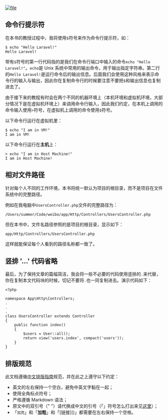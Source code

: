 [![](https://iocaffcdn.phphub.org/uploads/images/201806/12/1/QOCFigH3Bv.jpeg?imageView2/2/w/1240/h/0 "file")](https://iocaffcdn.phphub.org/uploads/images/201806/12/1/QOCFigH3Bv.jpeg?imageView2/2/w/1240/h/0)

## 命令行提示符

在本书的教授过程中，我将使用`$`符号来作为命令行提示符，如：

```
$ echo "Hello Laravel!"
Hello Laravel!
```

带有`$`符号的第一行代码指的是我们在命令行端口中输入的命令`echo "Hello Laravel!"`。`echo`是 Unix 系统中常用的输出命令，用于输出指定字符串。第二行的`Hello Laravel!`是运行命令后的输出信息。后面我们会使用这种风格来表示命令行的输入与输出，因此你在复制命令行的时候要注意不要把`$`和输出信息也复制进去了。

由于接下来的教程有时会在两个不同的机器环境上（本机环境和虚拟机环境，大部分情况下是在虚拟机环境上）来调用命令行输入，因此我们约定，在本机上调用的命令输入使用`>`符号，在虚拟机上调用的命令使用`$`符号。

以下命令行运行在虚拟机里：

```
$ echo "I am in VM!"
I am in VM!
```

以下命令行运行在**主机**上：

```
> echo "I am in Host Machine!"
I am in Host Machine!
```

## 相对文件路径

针对每个人不同的工作环境，本书将统一默认为项目的根目录，而不是项目在文件系统中的完整路径。

例如在我电脑中`UsersController.php`文件的完整路径为：

```
/Users/summer/Code/weibo/app/Http/Controllers/UsersController.php
```

但在本书中，文件名路径参照的是项目的根目录，显示如下：

```
app/Http/Controllers/UsersController.php
```

这样就能保证每个人看到的路径名称都一致了。

## 竖排 '...' 代码省略

最后，为了保持文章的篇幅简洁，我会将一些不必要的代码使用竖排的`.`来代替，你在复制本文代码块的时候，切记不要将`.`也一同复制进去。演示代码如下：

```
<?php

namespace App\Http\Controllers;
.
.
.
class UsersController extends Controller
{
    public function index()
    {
        $users = User::all();
        return view('users.index', compact('users'));
    }
}    
```

## 排版规范

此文档遵循[中文排版指南](https://github.com/sparanoid/chinese-copywriting-guidelines)规范，并在此之上遵守以下约定：

* 英文的左右保持一个空白，避免中英文字黏在一起；
* 使用全角标点符号；
* 严格遵循 Markdown 语法；
* 原文中的双引号（" "）请代换成中文的引号（「」符号怎么打出来见[这里](http://zhihu.com/question/19755746/answer/27233392)）；
* 「`加亮`」和「**加粗**」和「\[链接\]\(\)」都需要在左右保持一个空格。



